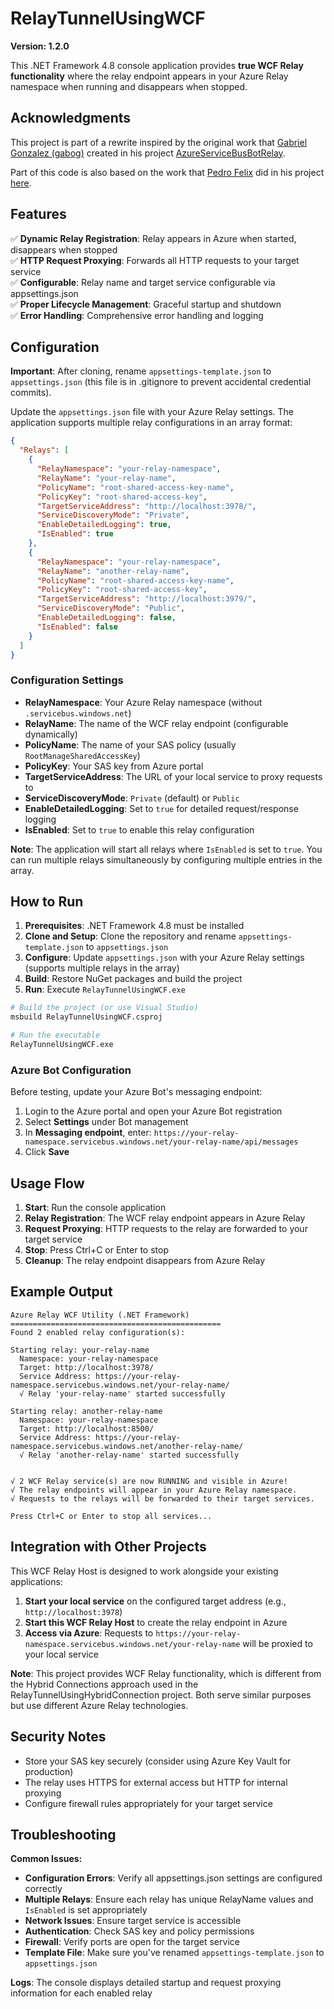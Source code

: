# RelayTunnelUsingWCF

**Version: 1.2.0**

This .NET Framework 4.8 console application provides **true WCF Relay functionality** where the relay endpoint appears in your Azure Relay namespace when running and disappears when stopped.

## Acknowledgments 
This project is part of a rewrite inspired by the original work that [Gabriel Gonzalez (gabog)](https://github.com/gabog) created in his project [AzureServiceBusBotRelay](https://github.com/gabog/AzureServiceBusBotRelay).

Part of this code is also based on the work that [Pedro Felix](https://github.com/pmhsfelix) did in his project [here](https://github.com/pmhsfelix/WebApi.Explorations.ServiceBusRelayHost).

## Features

✅ **Dynamic Relay Registration**: Relay appears in Azure when started, disappears when stopped  
✅ **HTTP Request Proxying**: Forwards all HTTP requests to your target service  
✅ **Configurable**: Relay name and target service configurable via appsettings.json  
✅ **Proper Lifecycle Management**: Graceful startup and shutdown  
✅ **Error Handling**: Comprehensive error handling and logging  

## Configuration

**Important**: After cloning, rename `appsettings-template.json` to `appsettings.json` (this file is in .gitignore to prevent accidental credential commits).

Update the `appsettings.json` file with your Azure Relay settings. The application supports multiple relay configurations in an array format:

```json
{
  "Relays": [
    {
      "RelayNamespace": "your-relay-namespace",
      "RelayName": "your-relay-name", 
      "PolicyName": "root-shared-access-key-name",
      "PolicyKey": "root-shared-access-key",
      "TargetServiceAddress": "http://localhost:3978/",
      "ServiceDiscoveryMode": "Private",
      "EnableDetailedLogging": true,
      "IsEnabled": true
    },
    {
      "RelayNamespace": "your-relay-namespace",
      "RelayName": "another-relay-name",
      "PolicyName": "root-shared-access-key-name",
      "PolicyKey": "root-shared-access-key", 
      "TargetServiceAddress": "http://localhost:3979/",
      "ServiceDiscoveryMode": "Public",
      "EnableDetailedLogging": false,
      "IsEnabled": false
    }
  ]
}
```

### Configuration Settings

- **RelayNamespace**: Your Azure Relay namespace (without `.servicebus.windows.net`)
- **RelayName**: The name of the WCF relay endpoint (configurable dynamically)
- **PolicyName**: The name of your SAS policy (usually `RootManageSharedAccessKey`)
- **PolicyKey**: Your SAS key from Azure portal
- **TargetServiceAddress**: The URL of your local service to proxy requests to
- **ServiceDiscoveryMode**: `Private` (default) or `Public`
- **EnableDetailedLogging**: Set to `true` for detailed request/response logging
- **IsEnabled**: Set to `true` to enable this relay configuration

**Note**: The application will start all relays where `IsEnabled` is set to `true`. You can run multiple relays simultaneously by configuring multiple entries in the array.

## How to Run

1. **Prerequisites**: .NET Framework 4.8 must be installed
2. **Clone and Setup**: Clone the repository and rename `appsettings-template.json` to `appsettings.json`
3. **Configure**: Update `appsettings.json` with your Azure Relay settings (supports multiple relays in the array)
4. **Build**: Restore NuGet packages and build the project
5. **Run**: Execute `RelayTunnelUsingWCF.exe`

```bash
# Build the project (or use Visual Studio)
msbuild RelayTunnelUsingWCF.csproj

# Run the executable
RelayTunnelUsingWCF.exe
```

### Azure Bot Configuration
Before testing, update your Azure Bot's messaging endpoint:
1. Login to the Azure portal and open your Azure Bot registration
2. Select **Settings** under Bot management
3. In **Messaging endpoint**, enter: `https://your-relay-namespace.servicebus.windows.net/your-relay-name/api/messages`
4. Click **Save**

## Usage Flow

1. **Start**: Run the console application
2. **Relay Registration**: The WCF relay endpoint appears in Azure Relay
3. **Request Proxying**: HTTP requests to the relay are forwarded to your target service
4. **Stop**: Press Ctrl+C or Enter to stop
5. **Cleanup**: The relay endpoint disappears from Azure Relay

## Example Output

```
Azure Relay WCF Utility (.NET Framework)
===============================================
Found 2 enabled relay configuration(s):

Starting relay: your-relay-name
  Namespace: your-relay-namespace
  Target: http://localhost:3978/
  Service Address: https://your-relay-namespace.servicebus.windows.net/your-relay-name/
  √ Relay 'your-relay-name' started successfully

Starting relay: another-relay-name
  Namespace: your-relay-namespace
  Target: http://localhost:8500/
  Service Address: https://your-relay-namespace.servicebus.windows.net/another-relay-name/
  √ Relay 'another-relay-name' started successfully


√ 2 WCF Relay service(s) are now RUNNING and visible in Azure!
√ The relay endpoints will appear in your Azure Relay namespace.
√ Requests to the relays will be forwarded to their target services.

Press Ctrl+C or Enter to stop all services...
```

## Integration with Other Projects

This WCF Relay Host is designed to work alongside your existing applications:

1. **Start your local service** on the configured target address (e.g., `http://localhost:3978`)
2. **Start this WCF Relay Host** to create the relay endpoint in Azure
3. **Access via Azure**: Requests to `https://your-relay-namespace.servicebus.windows.net/your-relay-name` will be proxied to your local service

**Note**: This project provides WCF Relay functionality, which is different from the Hybrid Connections approach used in the RelayTunnelUsingHybridConnection project. Both serve similar purposes but use different Azure Relay technologies.

## Security Notes

- Store your SAS key securely (consider using Azure Key Vault for production)
- The relay uses HTTPS for external access but HTTP for internal proxying
- Configure firewall rules appropriately for your target service

## Troubleshooting

**Common Issues:**
- **Configuration Errors**: Verify all appsettings.json settings are configured correctly
- **Multiple Relays**: Ensure each relay has unique RelayName values and `IsEnabled` is set appropriately
- **Network Issues**: Ensure target service is accessible
- **Authentication**: Check SAS key and policy permissions
- **Firewall**: Verify ports are open for the target service
- **Template File**: Make sure you've renamed `appsettings-template.json` to `appsettings.json`

**Logs**: The console displays detailed startup and request proxying information for each enabled relay
